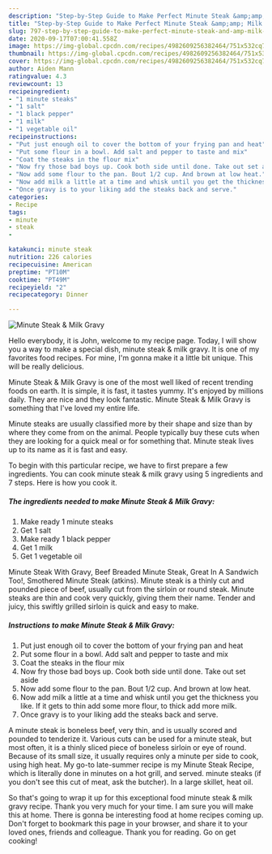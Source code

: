 ```yaml
---
description: "Step-by-Step Guide to Make Perfect Minute Steak &amp;amp; Milk Gravy"
title: "Step-by-Step Guide to Make Perfect Minute Steak &amp;amp; Milk Gravy"
slug: 797-step-by-step-guide-to-make-perfect-minute-steak-and-amp-milk-gravy
date: 2020-09-17T07:00:41.558Z
image: https://img-global.cpcdn.com/recipes/4982609256382464/751x532cq70/minute-steak-milk-gravy-recipe-main-photo.jpg
thumbnail: https://img-global.cpcdn.com/recipes/4982609256382464/751x532cq70/minute-steak-milk-gravy-recipe-main-photo.jpg
cover: https://img-global.cpcdn.com/recipes/4982609256382464/751x532cq70/minute-steak-milk-gravy-recipe-main-photo.jpg
author: Aiden Mann
ratingvalue: 4.3
reviewcount: 13
recipeingredient:
- "1 minute steaks"
- "1 salt"
- "1 black pepper"
- "1 milk"
- "1 vegetable oil"
recipeinstructions:
- "Put just enough oil to cover the bottom of your frying pan and heat"
- "Put some flour in a bowl. Add salt and pepper to taste and mix"
- "Coat the steaks in the flour mix"
- "Now fry those bad boys up. Cook both side until done. Take out set aside"
- "Now add some flour to the pan. Bout 1/2 cup. And brown at low heat."
- "Now add milk a little at a time and whisk until you get the thickness you like. If it gets to thin add some more flour, to thick add more milk."
- "Once gravy is to your liking add the steaks back and serve."
categories:
- Recipe
tags:
- minute
- steak
- 

katakunci: minute steak  
nutrition: 226 calories
recipecuisine: American
preptime: "PT10M"
cooktime: "PT49M"
recipeyield: "2"
recipecategory: Dinner

---
```



![Minute Steak &amp; Milk Gravy](https://img-global.cpcdn.com/recipes/4982609256382464/751x532cq70/minute-steak-milk-gravy-recipe-main-photo.jpg)

Hello everybody, it is John, welcome to my recipe page. Today, I will show you a way to make a special dish, minute steak &amp; milk gravy. It is one of my favorites food recipes. For mine, I'm gonna make it a little bit unique. This will be really delicious.

Minute Steak &amp; Milk Gravy is one of the most well liked of recent trending foods on earth. It is simple, it is fast, it tastes yummy. It's enjoyed by millions daily. They are nice and they look fantastic. Minute Steak &amp; Milk Gravy is something that I've loved my entire life.

Minute steaks are usually classified more by their shape and size than by where they come from on the animal. People typically buy these cuts when they are looking for a quick meal or for something that. Minute steak lives up to its name as it is fast and easy.


To begin with this particular recipe, we have to first prepare a few ingredients. You can cook minute steak &amp; milk gravy using 5 ingredients and 7 steps. Here is how you cook it.

<!--inarticleads1-->

##### The ingredients needed to make Minute Steak &amp; Milk Gravy:

1. Make ready 1 minute steaks
1. Get 1 salt
1. Make ready 1 black pepper
1. Get 1 milk
1. Get 1 vegetable oil


Minute Steak With Gravy, Beef Breaded Minute Steak, Great In A Sandwich Too!, Smothered Minute Steak (atkins). Minute steak is a thinly cut and pounded piece of beef, usually cut from the sirloin or round steak. Minute steaks are thin and cook very quickly, giving them their name. Tender and juicy, this swiftly grilled sirloin is quick and easy to make. 

<!--inarticleads2-->

##### Instructions to make Minute Steak &amp; Milk Gravy:

1. Put just enough oil to cover the bottom of your frying pan and heat
1. Put some flour in a bowl. Add salt and pepper to taste and mix
1. Coat the steaks in the flour mix
1. Now fry those bad boys up. Cook both side until done. Take out set aside
1. Now add some flour to the pan. Bout 1/2 cup. And brown at low heat.
1. Now add milk a little at a time and whisk until you get the thickness you like. If it gets to thin add some more flour, to thick add more milk.
1. Once gravy is to your liking add the steaks back and serve.


A minute steak is boneless beef, very thin, and is usually scored and pounded to tenderize it. Various cuts can be used for a minute steak, but most often, it is a thinly sliced piece of boneless sirloin or eye of round. Because of its small size, it usually requires only a minute per side to cook, using high heat. My go-to late-summer recipe is my Minute Steak Recipe, which is literally done in minutes on a hot grill, and served. minute steaks (if you don&#39;t see this cut of meat, ask the butcher). In a large skillet, heat oil. 

So that's going to wrap it up for this exceptional food minute steak &amp; milk gravy recipe. Thank you very much for your time. I am sure you will make this at home. There is gonna be interesting food at home recipes coming up. Don't forget to bookmark this page in your browser, and share it to your loved ones, friends and colleague. Thank you for reading. Go on get cooking!
